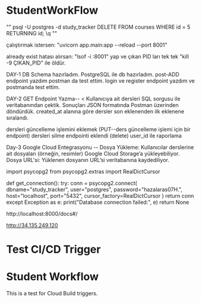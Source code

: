 # StudentWorkFlow
""
psql -U postgres -d study_tracker
DELETE FROM courses WHERE id = 5 RETURNING id;
\q
""

çalıştırmak istersen: "uvicorn app.main:app --reload --port 8001"

already exist hatası alırsan: "lsof -i :8001" yap ve çıkan PID ları tek tek "kill -9 ÇIKAN_PID" ile öldür.

DAY-1
DB Schema hazırladım.
PostgreSQL ile db hazırladım.
post-ADD endpoint yazdım postman da test ettim.
login ve register endpoint yazdım ve postmanda test ettim.

DAY-2
GET Endpoint Yazma--
<
Kullanıcıya ait dersleri SQL sorgusu ile veritabanından çektik.
Sonuçları JSON formatında Postman üzerinden döndürdük.
created_at alanına göre dersler son eklenenden ilk eklenene sıralandı.
>
dersleri güncelleme işlemini eklemek (PUT--ders güncelleme işlemi için bir endpoint)
dersleri silme endpointi eklendi (delete)
user_id ile raporlama 

Day-3
Google Cloud Entegrasyonu -- Dosya Yükleme: Kullanıcılar derslerine ait dosyaları (örneğin, resimler) Google Cloud Storage’a yükleyebiliyor.
Dosya URL'si: Yüklenen dosyanın URL’si veritabanına kaydediliyor.




import psycopg2
from psycopg2.extras import RealDictCursor

def get_connection():
    try:
        conn = psycopg2.connect(
            dbname="study_tracker",
            user="postgres",
            password="hazalaras07H.", 
            host="localhost",
            port="5432",
            cursor_factory=RealDictCursor
        )
        return conn
    except Exception as e:
        print("Database connection failed:", e)
        return None

http://localhost:8000/docs#/

http://34.135.249.120



# Test CI/CD Trigger
# Student Workflow
This is a test for Cloud Build triggers.
